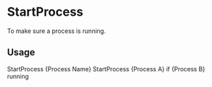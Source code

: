 # StartProcess
To make sure a process is running.

## Usage
StartProcess {Process Name}
StartProcess {Process A} if {Process B} running
